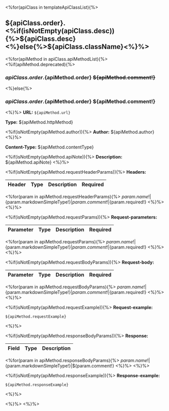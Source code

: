 <%for(apiClass in templateApiClassList){%>
## ${apiClass.order}. <%if(isNotEmpty(apiClass.desc)){%>${apiClass.desc}<%}else{%>${apiClass.className}<%}%>
<%for(apiMethod in apiClass.apiMethodList){%>
<%if(apiMethod.deprecated){%>
### ${apiClass.order}.${apiMethod.order} ~~${apiMethod.comment!}~~
<%}else{%>
### ${apiClass.order}.${apiMethod.order} ${apiMethod.comment!}
<%}%>
**URL:** ```${apiMethod.url}```

**Type:** ${apiMethod.httpMethod}

<%if(isNotEmpty(apiMethod.author)){%>
**Author:** ${apiMethod.author}
<%}%>

**Content-Type:** ${apiMethod.contentType}

<%if(isNotEmpty(apiMethod.apiNote)){%>
**Description:** ${apiMethod.apiNote}
<%}%>

<%if(isNotEmpty(apiMethod.requestHeaderParams)){%>
**Headers:**

Header|Type|Description|Required
---|---|---|---
<%for(param in apiMethod.requestHeaderParams){%>
${param.name!}|${param.markdownSimpleType!}|${param.comment!}|${param.required!}
<%}%>
<%}%>


<%if(isNotEmpty(apiMethod.requestParams)){%>
**Request-parameters:**

Parameter|Type|Description|Required
---|---|---|---
<%for(param in apiMethod.requestParams){%>
${param.name!}|${param.markdownSimpleType!}|${param.comment!}|${param.required!}
<%}%>
<%}%>

<%if(isNotEmpty(apiMethod.requestBodyParams)){%>
**Request-body:**

Parameter|Type|Description|Required
---|---|---|---
<%for(param in apiMethod.requestBodyParams){%>
${param.name!}|${param.markdownSimpleType!}|${param.comment!}|${param.required!}
<%}%>
<%}%>

<%if(isNotEmpty(apiMethod.requestExample)){%>
**Request-example:**
```
${apiMethod.requestExample}
```
<%}%>

<%if(isNotEmpty(apiMethod.responseBodyParams)){%>
**Response:**

Field|Type|Description
---|---|---
<%for(param in apiMethod.responseBodyParams){%>
${param.name!}|${param.markdownSimpleType!}|${param.comment!}
<%}%>
<%}%>

<%if(isNotEmpty(apiMethod.responseExample)){%>
**Response-example:**
```
${apiMethod.responseExample}
```
<%}%>

<%}%>
<%}%>
